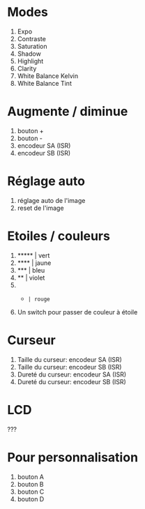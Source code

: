 Modes
=====
1. Expo
2. Contraste
3. Saturation
4. Shadow
5. Highlight
6. Clarity
7. White Balance Kelvin
8. White Balance Tint

Augmente / diminue
==================
1. bouton +
2. bouton -
3. encodeur SA (ISR)
4. encodeur SB (ISR)

Réglage auto
============
1. réglage auto de l'image
2. reset de l'image

Etoiles / couleurs
==================
1. ***** | vert
2. ****  | jaune
3. ***   | bleu
4. **    | violet
5. *     | rouge
6. Un switch pour passer de couleur à étoile

Curseur
=======
1. Taille du curseur: encodeur SA (ISR)
2. Taille du curseur: encodeur SB (ISR)
3. Dureté du curseur: encodeur SA (ISR)
4. Dureté du curseur: encodeur SB (ISR)

LCD
===
???

Pour personnalisation
=====================
1. bouton A
2. bouton B
3. bouton C
4. bouton D